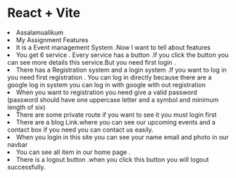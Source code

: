 # React + Vite
<li>Assalamualikum</li>

<li>My Assignment  Features </li>
<li>It is a Event management System .Now I want to tell about features</li>
<li>You get 6 service .
Every service has a button .If you click the button you can see more details this service.But you need first login .</li>
<li>There has a Registration system and a login system .If you want to log in you need first registration .
You can log in directly because there are a google log in system you can log in with google with out registration</li>
<li>When you want to registration you need give a valid password (password should have one uppercase letter and a symbol and minimum length of six)</li>
<li>There are some private route if you want to see it you must login first</li>
<li>There are a blog Link.where you can see our upcoming events and a  contact box if you need you can contact us easily.</li>
<li>When you login in this site you can see your name email and photo in our navbar</li>
<li>You can see all item in our home page .</li>
<li>There is a logout button .when you click this button you will logout successfully. </li>